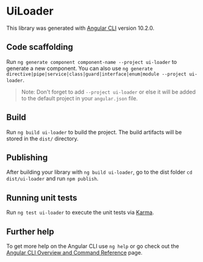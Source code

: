 # UiLoader

This library was generated with [Angular CLI](https://github.com/angular/angular-cli) version 10.2.0.

## Code scaffolding

Run `ng generate component component-name --project ui-loader` to generate a new component. You can also use `ng generate directive|pipe|service|class|guard|interface|enum|module --project ui-loader`.

> Note: Don't forget to add `--project ui-loader` or else it will be added to the default project in your `angular.json` file.

## Build

Run `ng build ui-loader` to build the project. The build artifacts will be stored in the `dist/` directory.

## Publishing

After building your library with `ng build ui-loader`, go to the dist folder `cd dist/ui-loader` and run `npm publish`.

## Running unit tests

Run `ng test ui-loader` to execute the unit tests via [Karma](https://karma-runner.github.io).

## Further help

To get more help on the Angular CLI use `ng help` or go check out the [Angular CLI Overview and Command Reference](https://angular.io/cli) page.
